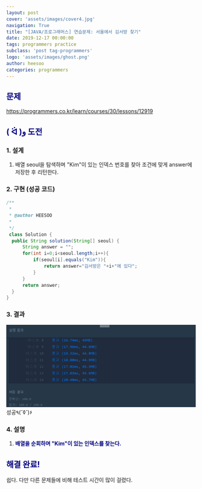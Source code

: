 ```yaml
---
layout: post
cover: 'assets/images/cover4.jpg'
navigation: True
title: "[JAVA/프로그래머스] 연습문제: 서울에서 김서방 찾기"
date: 2019-12-17 00:00:00
tags: programmers practice
subclass: 'post tag-programmers'
logo: 'assets/images/ghost.png'
author: heesoo
categories: programmers
---
```

## <span style="color:navy">문제</span>
<https://programmers.co.kr/learn/courses/30/lessons/12919>

## <span style="color:navy">( ᐛ )و 도전</span>

### 1. 설계
1. 배열 seoul을 탐색하며 "Kim"이 있는 인덱스 번호를 찾아 조건에 맞게 answer에 저장한 후 리턴한다.

### 2. 구현 (성공 코드)
```java
/**
 *
 * @author HEESOO
 *
 */
 class Solution {
  public String solution(String[] seoul) {
      String answer = "";
      for(int i=0;i<seoul.length;i++){
          if(seoul[i].equals("Kim")){
              return answer="김서방은 "+i+"에 있다";
          }
      }
      return answer;
  }
}
 ```

### 3. 결과
![실행결과](./assets/images/191217_2.PNG)
성공٩(˘◊˘)۶

### 4. 설명
1. **<span style="color:navy">배열을 순회하며 "Kim"이 있는 인덱스를 찾는다.</span>**

## <span style="color:navy">해결 완료!</span>
쉽다. 다만 다른 문제들에 비해 테스트 시간이 많이 걸렸다.
